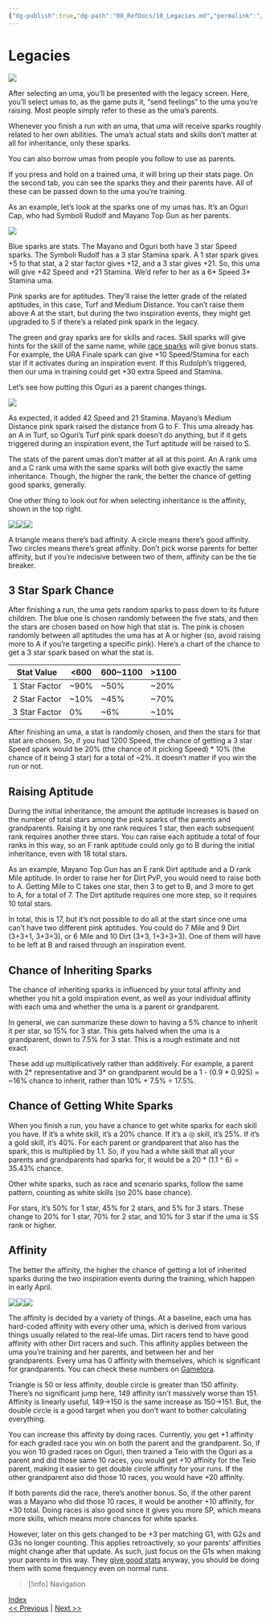 ```yaml
---
{"dg-publish":true,"dg-path":"00_RefDocs/10_Legacies.md","permalink":"/00-ref-docs/10-legacies/","created":"2025-07-21T15:46:03.657+07:00","updated":"2025-07-21T16:48:35.662+07:00"}
---
```


# Legacies

![](https://lh7-rt.googleusercontent.com/docsz/AD_4nXfSnfyfQETGboZ8Iy0VcSkvOdPnUBTHDO7GR6v3o8GrvkZ8deThXen6pBtThtx7gahsGrS1cLvnTzVIEh8hA5d2cpnO6rlvbJL2NzxG5BnNNPrZnXsIu1rEQWPfJQqNr6K7TUIFQA?key=fhZ7zmP8tVEVYyEYXLguJQ)

After selecting an uma, you’ll be presented with the legacy screen. Here, you’ll select umas to, as the game puts it, “send feelings” to the uma you’re raising. Most people simply refer to these as the uma’s parents.

Whenever you finish a run with an uma, that uma will receive sparks roughly related to her own abilities. The uma’s actual stats and skills don’t matter at all for inheritance, only these sparks.

You can also borrow umas from people you follow to use as parents.

If you press and hold on a trained uma, it will bring up their stats page. On the second tab, you can see the sparks they and their parents have. All of these can be passed down to the uma you’re training.

As an example, let’s look at the sparks one of my umas has. It’s an Oguri Cap, who had Symboli Rudolf and Mayano Top Gun as her parents.

![](https://lh7-rt.googleusercontent.com/docsz/AD_4nXfDhPQLP0hkBf7dWgiab-zKZbCMWtFb7XvcurclYiGKSO7xSVD4rLqZA-HLCNwhQGD62GPo6Qmk9iUwcu5A44MOp5P-Jm43GqIS_VEr2dqBRewmd4OvZyscS_JBqZI24qdcFvC1?key=fhZ7zmP8tVEVYyEYXLguJQ)

Blue sparks are stats. The Mayano and Oguri both have 3 star Speed sparks. The Symboli Rudolf has a 3 star Stamina spark. A 1 star spark gives +5 to that stat, a 2 star factor gives +12, and a 3 star gives +21. So, this uma will give +42 Speed and +21 Stamina. We’d refer to her as a 6* Speed 3* Stamina uma.

Pink sparks are for aptitudes. They’ll raise the letter grade of the related aptitudes, in this case, Turf and Medium Distance. You can’t raise them above A at the start, but during the two inspiration events, they might get upgraded to S if there’s a related pink spark in the legacy.

The green and gray sparks are for skills and races. Skill sparks will give hints for the skill of the same name, while [race sparks](https://gametora.com/umamusume/g1-race-factor-list) will give bonus stats. For example, the URA Finale spark can give +10 Speed/Stamina for each star if it activates during an inspiration event. If this Rudolph’s triggered, then our uma in training could get +30 extra Speed and Stamina.

Let’s see how putting this Oguri as a parent changes things.

![](https://lh7-rt.googleusercontent.com/docsz/AD_4nXfYie1bQkoXOAUSjUmU0RyS8UJKHEkzT6yg_zXpN2Xi7Rbd0U7crWSQ-cmxak5JluFIGMsyw7r9xN_Kq4ojKL01TF_sHGmw0860d-RyRQ0Y6_jsPbXx25QiIK1o5mOXbf2fmQe2VQ?key=fhZ7zmP8tVEVYyEYXLguJQ)

As expected, it added 42 Speed and 21 Stamina. Mayano’s Medium Distance pink spark raised the distance from G to F. This uma already has an A in Turf, so Oguri’s Turf pink spark doesn’t do anything, but if it gets triggered during an inspiration event, the Turf aptitude will be raised to S.

The stats of the parent umas don’t matter at all at this point. An A rank uma and a C rank uma with the same sparks will both give exactly the same inheritance. Though, the higher the rank, the better the chance of getting good sparks, generally.

One other thing to look out for when selecting inheritance is the affinity, shown in the top right.

![](https://lh7-rt.googleusercontent.com/docsz/AD_4nXfgmWXryCVLiqXZz3mx8JbjWf0mttGdBeIO9-XjB0S_-8ChG-99rHpP3JV795tB1wbJUQbVMXnsb0p70KYr5Wh6iUL0aoAYFJ3lL_ryAUQbgD67kiZKNP54CYN9u0tXg7AE38nqcw?key=fhZ7zmP8tVEVYyEYXLguJQ)![](https://lh7-rt.googleusercontent.com/docsz/AD_4nXezpQvPwUgjSQ3m02L0ck96dHkNWEs0SYj15pViWre4BnqxrHG-spFnh8mBQ-Ni6zyN5Y7SUk_nteyltyiHY5LQ34AkspPqFJ63_LFCat0N5SzPzgxrr_q53N0NdeCP5iQbtK5a?key=fhZ7zmP8tVEVYyEYXLguJQ)![](https://lh7-rt.googleusercontent.com/docsz/AD_4nXc287H7RXCnAsR_CnCdxlZZzakQ3MbyzOKkdbOjInruT5HZDOHPouFIURdeP2YZ5WttNnjpT6W2ipYEzp-awVaBNbiWhsfbFyYumSaPIihq6aw9RvfTMzkYq2AOJxPu-Xc851MY?key=fhZ7zmP8tVEVYyEYXLguJQ)

A triangle means there’s bad affinity. A circle means there’s good affinity. Two circles means there’s great affinity. Don’t pick worse parents for better affinity, but if you’re indecisive between two of them, affinity can be the tie breaker.

## 3 Star Spark Chance

After finishing a run, the uma gets random sparks to pass down to its future children. The blue one is chosen randomly between the five stats, and then the stars are chosen based on how high that stat is. The pink is chosen randomly between all aptitudes the uma has at A or higher (so, avoid raising more to A if you’re targeting a specific pink). Here’s a chart of the chance to get a 3 star spark based on what the stat is.

| Stat Value    | <600 | 600~1100 | >1100 |
| ------------- | ---- | -------- | ----- |
| 1 Star Factor | ~90% | ~50%     | ~20%  |
| 2 Star Factor | ~10% | ~45%     | ~70%  |
| 3 Star Factor | 0%   | ~6%      | ~10%  |

After finishing an uma, a stat is randomly chosen, and then the stars for that stat are chosen. So, if you had 1200 Speed, the chance of getting a 3 star Speed spark would be 20% (the chance of it picking Speed) * 10% (the chance of it being 3 star) for a total of ~2%. It doesn’t matter if you win the run or not.

## Raising Aptitude

During the initial inheritance, the amount the aptitude increases is based on the number of total stars among the pink sparks of the parents and grandparents. Raising it by one rank requires 1 star, then each subsequent rank requires another three stars. You can raise each aptitude a total of four ranks in this way, so an F rank aptitude could only go to B during the initial inheritance, even with 18 total stars.

As an example, Mayano Top Gun has an E rank Dirt aptitude and a D rank Mile aptitude. In order to raise her for Dirt PvP, you would need to raise both to A. Getting Mile to C takes one star, then 3 to get to B, and 3 more to get to A, for a total of 7. The Dirt aptitude requires one more step, so it requires 10 total stars.

In total, this is 17, but it’s not possible to do all at the start since one uma can’t have two different pink aptitudes. You could do 7 Mile and 9 Dirt (3+3+1, 3+3+3), or 6 Mile and 10 Dirt (3+3, 1+3+3+3). One of them will have to be left at B and raised through an inspiration event.

## Chance of Inheriting Sparks

The chance of inheriting sparks is influenced by your total affinity and whether you hit a gold inspiration event, as well as your individual affinity with each uma and whether the uma is a parent or grandparent.

In general, we can summarize these down to having a 5% chance to inherit it per star, so 15% for 3 star. This gets halved when the uma is a grandparent, down to 7.5% for 3 star. This is a rough estimate and not exact.

These add up multiplicatively rather than additively. For example, a parent with 2* representative and 3* on grandparent would be a 1 - (0.9 * 0.925) = ~16% chance to inherit, rather than 10% + 7.5% = 17.5%.

## Chance of Getting White Sparks

When you finish a run, you have a chance to get white sparks for each skill you have. If it’s a white skill, it’s a 20% chance. If it’s a ◎ skill, it’s 25%. If it’s a gold skill, it’s 40%. For each parent or grandparent that also has the spark, this is multiplied by 1.1. So, if you had a white skill that all your parents and grandparents had sparks for, it would be a 20 * (1.1 ^ 6) = 35.43% chance.

Other white sparks, such as race and scenario sparks, follow the same pattern, counting as white skills (so 20% base chance).

For stars, it’s 50% for 1 star, 45% for 2 stars, and 5% for 3 stars. These change to 20% for 1 star, 70% for 2 star, and 10% for 3 star if the uma is SS rank or higher.

## Affinity

The better the affinity, the higher the chance of getting a lot of inherited sparks during the two inspiration events during the training, which happen in early April.

![](https://lh7-rt.googleusercontent.com/docsz/AD_4nXfgmWXryCVLiqXZz3mx8JbjWf0mttGdBeIO9-XjB0S_-8ChG-99rHpP3JV795tB1wbJUQbVMXnsb0p70KYr5Wh6iUL0aoAYFJ3lL_ryAUQbgD67kiZKNP54CYN9u0tXg7AE38nqcw?key=fhZ7zmP8tVEVYyEYXLguJQ)![](https://lh7-rt.googleusercontent.com/docsz/AD_4nXezpQvPwUgjSQ3m02L0ck96dHkNWEs0SYj15pViWre4BnqxrHG-spFnh8mBQ-Ni6zyN5Y7SUk_nteyltyiHY5LQ34AkspPqFJ63_LFCat0N5SzPzgxrr_q53N0NdeCP5iQbtK5a?key=fhZ7zmP8tVEVYyEYXLguJQ)![](https://lh7-rt.googleusercontent.com/docsz/AD_4nXc287H7RXCnAsR_CnCdxlZZzakQ3MbyzOKkdbOjInruT5HZDOHPouFIURdeP2YZ5WttNnjpT6W2ipYEzp-awVaBNbiWhsfbFyYumSaPIihq6aw9RvfTMzkYq2AOJxPu-Xc851MY?key=fhZ7zmP8tVEVYyEYXLguJQ)

The affinity is decided by a variety of things. At a baseline, each uma has hard-coded affinity with every other uma, which is derived from various things usually related to the real-life umas. Dirt racers tend to have good affinity with other Dirt racers and such. This affinity applies between the uma you’re training and her parents, and between her and her grandparents. Every uma has 0 affinity with themselves, which is significant for grandparents. You can check these numbers on [Gametora](https://gametora.com/umamusume/compatibility).

Triangle is 50 or less affinity, double circle is greater than 150 affinity. There’s no significant jump here, 149 affinity isn’t massively worse than 151. Affinity is linearly useful, 149->150 is the same increase as 150->151. But, the double circle is a good target when you don’t want to bother calculating everything.

You can increase this affinity by doing races. Currently, you get +1 affinity for each graded race you win on both the parent and the grandparent. So, if you won 10 graded races on Oguri, then trained a Teio with the Oguri as a parent and did those same 10 races, you would get +10 affinity for the Teio parent, making it easier to get double circle affinity for your runs. If the other grandparent also did those 10 races, you would have +20 affinity.

If both parents did the race, there’s another bonus. So, if the other parent was a Mayano who did those 10 races, it would be another +10 affinity, for +30 total. Doing races is also good since it gives you more SP, which means more skills, which means more chances for white sparks.

However, later on this gets changed to be +3 per matching G1, with G2s and G3s no longer counting. This applies retroactively, so your parents’ affinities might change after that update. As such, just focus on the G1s when making your parents in this way. They [give good stats](https://docs.google.com/document/d/11X2P7pLuh-k9E7PhRiD20nDX22rNWtCpC1S4IMx_8pQ/edit?tab=t.0#heading=h.qxk7q4hqrejf) anyway, you should be doing them with some frequency even on normal runs.

> [!info] Navigation
<p><span><a data-tooltip-position="top" aria-label="00_RefDocs/00_News" data-href="00_RefDocs/00_News" href="00_RefDocs/00_News" class="internal-link" target="_blank" rel="noopener nofollow">Index</a><br>
<a data-tooltip-position="top" aria-label="Umamusume Global Docs/00_RefDocs/09_Training Umas.md" data-href="Umamusume Global Docs/00_RefDocs/09_Training Umas.md" href="Umamusume Global Docs/00_RefDocs/09_Training Umas.md" class="internal-link" target="_blank" rel="noopener nofollow">&lt;&lt; Previous</a> | <a data-tooltip-position="top" aria-label="Umamusume Global Docs/00_RefDocs/91_Uma Musume Reviews.md" data-href="Umamusume Global Docs/00_RefDocs/91_Uma Musume Reviews.md" href="Umamusume Global Docs/00_RefDocs/91_Uma Musume Reviews.md" class="internal-link" target="_blank" rel="noopener nofollow">Next &gt;&gt;</a></span></p>
